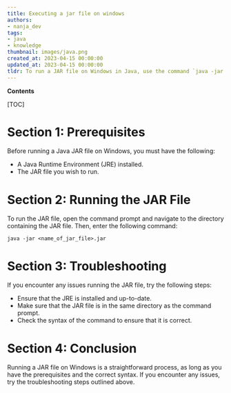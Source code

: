 ```yaml
---
title: Executing a jar file on windows
authors:
- nanja_dev
tags:
- java
- knowledge
thumbnail: images/java.png
created_at: 2023-04-15 00:00:00
updated_at: 2023-04-15 00:00:00
tldr: To run a JAR file on Windows in Java, use the command `java -jar <filename>.jar`.
---
```


**Contents**

[TOC]

# Section 1: Prerequisites
Before running a Java JAR file on Windows, you must have the following: 

- A Java Runtime Environment (JRE) installed.
- The JAR file you wish to run.

# Section 2: Running the JAR File
To run the JAR file, open the command prompt and navigate to the directory containing the JAR file. Then, enter the following command:

`java -jar <name_of_jar_file>.jar`

# Section 3: Troubleshooting
If you encounter any issues running the JAR file, try the following steps:

- Ensure that the JRE is installed and up-to-date.
- Make sure that the JAR file is in the same directory as the command prompt.
- Check the syntax of the command to ensure that it is correct.

# Section 4: Conclusion
Running a JAR file on Windows is a straightforward process, as long as you have the prerequisites and the correct syntax. If you encounter any issues, try the troubleshooting steps outlined above.
